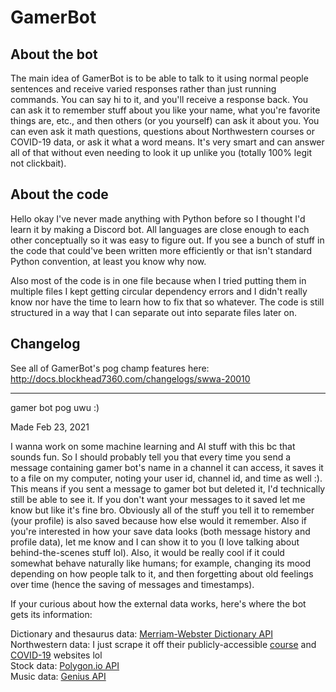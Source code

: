 # GamerBot  

## About the bot
The main idea of GamerBot is to be able to talk to it using normal people sentences and receive varied responses rather than just running commands. You can say hi to it, and you'll receive a response back. You can ask it to remember stuff about you like your name, what you're favorite things are, etc., and then others (or you yourself) can ask it about you. You can even ask it math questions, questions about Northwestern courses or COVID-19 data, or ask it what a word means. It's very smart and can answer all of that without even needing to look it up unlike you (totally 100% legit not clickbait).

## About the code
Hello okay I've never made anything with Python before so I thought I'd learn it by making a Discord bot. All languages are close enough to each other conceptually so it was easy to figure out. If you see a bunch of stuff in the code that could've been written more efficiently or that isn't standard Python convention, at least you know why now.

Also most of the code is in one file because when I tried putting them in multiple files I kept getting circular dependency errors and I didn't really know nor have the time to learn how to fix that so whatever. The code is still structured in a way that I can separate out into separate files later on.

## Changelog
See all of GamerBot's pog champ features here: http://docs.blockhead7360.com/changelogs/swwa-20010

---

gamer bot pog uwu :)

Made Feb 23, 2021

I wanna work on some machine learning and AI stuff with this bc that sounds fun. So I should probably tell you that every time you send a message containing gamer bot's name in a channel it can access, it saves it to a file on my computer, noting your user id, channel id, and time as well :). This means if you sent a message to gamer bot but deleted it, I'd technically still be able to see it. If you don't want your messages to it saved let me know but like it's fine bro. Obviously all of the stuff you tell it to remember (your profile) is also saved because how else would it remember. Also if you're interested in how your save data looks (both message history and profile data), let me know and I can show it to you (I love talking about behind-the-scenes stuff lol). Also, it would be really cool if it could somewhat behave naturally like humans; for example, changing its mood depending on how people talk to it, and then forgetting about old feelings over time (hence the saving of messages and timestamps).

If your curious about how the external data works, here's where the bot gets its information:

Dictionary and thesaurus data: [Merriam-Webster Dictionary API](https://dictionaryapi.com)  
Northwestern data: I just scrape it off their publicly-accessible [course](https://catalogs.northwestern.edu/undergraduate/courses-az/) and [COVID-19](https://www.northwestern.edu/coronavirus-covid-19-updates/university-status/dashboard/) websites lol  
Stock data: [Polygon.io API](https://polygon.io)  
Music data: [Genius API](https://docs.genius.com)  
